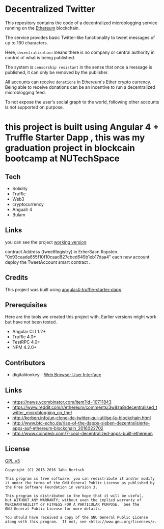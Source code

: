 Decentralized Twitter
=====================

This repository contains the code of a decentralized microblogging service running on the [Ethereum](https://ethereum.org) blockchain.

The service provides basic Twitter-like functionality to tweet messages of up to 160 characters.

Here, `decentralization` means there is no company or central authority in control of what is being published.


The system is `censorship resistant` in the sense that once a message is published, it can only be removed by the publisher.

All accounts can receive `donations` in Ethereum's Ether crypto currency. Being able to receive donations can be an incentive to run a decentralized microblogging feed.

To not expose the user's social graph to the world, following other accounts is not supported on purpose.


# this project is built using Angular 4 + Truffle Starter Dapp , this was my graduation project  in blockcain bootcamp at NUTechSpace 
## Tech
- Solidity
- Truffle
- Web3
- cryptocurrency
- Angualr 4
- Bulam
## Links

you can see the project    [working version](https://mytwitter.angular2cloud.com)

contract Address (tweetRegistry) in ErherSacn Ropsten "0x93caada655f10f10caad827cbed649b1eb17daa4"
each new account deploy the TweetAccount smart contract .
## Credits

This project was built using   [angular4-truffle-starter-dapp](https://github.com/chainskills/angular4-truffle-starter-dapp)

## Prerequisites

Here are the tools we created this project with. Earlier versions might work but have not been tested.

- Angular CLI 1.2+
- Truffle 4.0+
- TestRPC 4.0+
- NPM 4.2.0+


Contributors
------------

 - digitaldonkey - [Web Browser User Interface](https://github.com/digitaldonkey/ethTweetUi)

Links
-----

 - https://news.ycombinator.com/item?id=10711843
 - https://www.reddit.com/r/ethereum/comments/3w8za8/decentralised_twitter_microblogging_on_the/
 - http://korben.info/un-clone-de-twitter-qui-utilise-la-blockchain.html
 - http://www.btc-echo.de/rise-of-the-dapps-sieben-dezentralisierte-apps-auf-ethereum-blockchain_2016022702
 - http://www.coindesk.com/7-cool-decentralized-apps-built-ethereum


License
-------

[GPL v3](http://choosealicense.com/licenses/gpl-3.0/)

```
Copyright (C) 2015-2016 Jahn Bertsch

This program is free software: you can redistribute it and/or modify
it under the terms of the GNU General Public License as published by
the Free Software Foundation in version 3.

This program is distributed in the hope that it will be useful,
but WITHOUT ANY WARRANTY; without even the implied warranty of
MERCHANTABILITY or FITNESS FOR A PARTICULAR PURPOSE.  See the
GNU General Public License for more details.

You should have received a copy of the GNU General Public License
along with this program.  If not, see <http://www.gnu.org/licenses/>.
```
